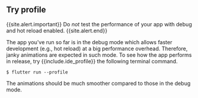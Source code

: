 ## Try profile

{{site.alert.important}}
  Do _not_ test the performance of your app with debug and hot reload enabled.
{{site.alert.end}}

The app you've run so far is in the debug mode which allows faster development (e.g., hot reload) at a big performance overhead. Therefore, janky animations are expected in such mode. To see how the app performs in release, try {{include.ide_profile}} the following terminal command.

```terminal
$ flutter run --profile
```

The animations should be much smoother compared to those in the debug mode.
